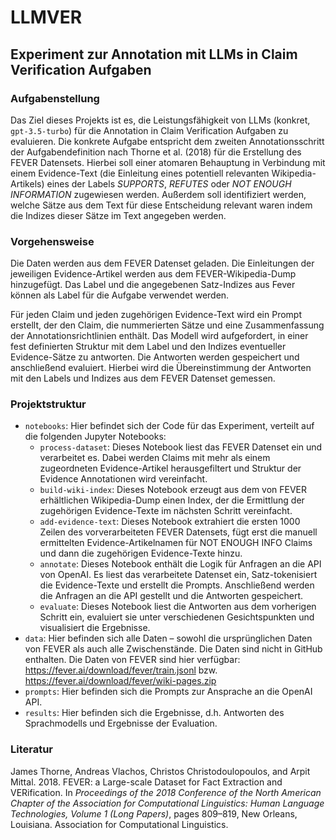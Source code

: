 # LLMVER
## Experiment zur Annotation mit LLMs in Claim Verification Aufgaben

### Aufgabenstellung
Das Ziel dieses Projekts ist es, die Leistungsfähigkeit von LLMs (konkret, `gpt-3.5-turbo`) für die Annotation in Claim Verification Aufgaben zu evaluieren.
Die konkrete Aufgabe entspricht dem zweiten Annotationsschritt der Aufgabendefinition nach Thorne et al. (2018) für die Erstellung des FEVER Datensets. Hierbei soll einer atomaren Behauptung in Verbindung mit einem Evidence-Text (die Einleitung eines potentiell relevanten Wikipedia-Artikels) eines der Labels *SUPPORTS*, *REFUTES* oder *NOT ENOUGH INFORMATION* zugewiesen werden. Außerdem soll identifiziert werden, welche Sätze aus dem Text für diese Entscheidung relevant waren indem die Indizes dieser Sätze im Text angegeben werden.

### Vorgehensweise
Die Daten werden aus dem FEVER Datenset geladen. Die Einleitungen der jeweiligen Evidence-Artikel werden aus dem FEVER-Wikipedia-Dump hinzugefügt.
Das Label und die angegebenen Satz-Indizes aus Fever können als Label für die Aufgabe verwendet werden.

Für jeden Claim und jeden zugehörigen Evidence-Text wird ein Prompt erstellt, der den Claim, die nummerierten Sätze und eine Zusammenfassung der Annotationsrichtlinien enthält.
Das Modell wird aufgefordert, in einer fest definierten Struktur mit dem Label und den Indizes eventueller Evidence-Sätze zu antworten.
Die Antworten werden gespeichert und anschließend evaluiert. Hierbei wird die Übereinstimmung der Antworten mit den Labels und Indizes aus dem FEVER Datenset gemessen.

### Projektstruktur
- `notebooks`: Hier befindet sich der Code für das Experiment, verteilt auf die folgenden Jupyter Notebooks:
    - `process-dataset`: Dieses Notebook liest das FEVER Datenset ein und verarbeitet es. Dabei werden Claims mit mehr als einem zugeordneten Evidence-Artikel herausgefiltert und Struktur der Evidence Annotationen wird vereinfacht.
    - `build-wiki-index`: Dieses Notebook erzeugt aus dem von FEVER erhältlichen Wikipedia-Dump einen Index, der die Ermittlung der zugehörigen Evidence-Texte im nächsten Schritt vereinfacht.
    - `add-evidence-text`: Dieses Notebook extrahiert die ersten 1000 Zeilen des vorverarbeiteten FEVER Datensets, fügt erst die manuell ermittelten Evidence-Artikelnamen für NOT ENOUGH INFO Claims und dann die zugehörigen Evidence-Texte hinzu.
    - `annotate`: Dieses Notebook enthält die Logik für Anfragen an die API von OpenAI. Es liest das verarbeitete Datenset ein, Satz-tokenisiert die Evidence-Texte und erstellt die Prompts. Anschließend werden die Anfragen an die API gestellt und die Antworten gespeichert.
    - `evaluate`: Dieses Notebook liest die Antworten aus dem vorherigen Schritt ein, evaluiert sie unter verschiedenen Gesichtspunkten und visualisiert die Ergebnisse.
- `data`: Hier befinden sich alle Daten – sowohl die ursprünglichen Daten von FEVER als auch alle Zwischenstände. Die Daten sind nicht in GitHub enthalten. Die Daten von FEVER sind hier verfügbar: https://fever.ai/download/fever/train.jsonl bzw. https://fever.ai/download/fever/wiki-pages.zip
- `prompts`: Hier befinden sich die Prompts zur Ansprache an die OpenAI API.
- `results`: Hier befinden sich die Ergebnisse, d.h. Antworten des Sprachmodells und Ergebnisse der Evaluation.

### Literatur
James Thorne, Andreas Vlachos, Christos Christodoulopoulos, and Arpit Mittal. 2018. FEVER: a Large-scale Dataset for Fact Extraction and VERification. In _Proceedings of the 2018 Conference of the North American Chapter of the Association for Computational Linguistics: Human Language Technologies, Volume 1 (Long Papers)_, pages 809–819, New Orleans, Louisiana. Association for Computational Linguistics.